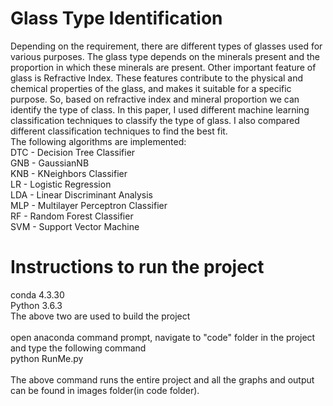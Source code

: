# Glass Type Identification 
Depending on the requirement, there are different types of glasses used for various purposes. The glass type depends on the minerals present and the proportion in which these minerals are present. Other important feature of glass is Refractive Index. These features contribute to the physical and chemical properties of the glass, and makes it suitable for a specific purpose. So, based on refractive index and mineral proportion we can identify the type of class. In this paper, I used different machine learning classification techniques to classify the type of glass. I also compared different classification techniques to find the best fit.<br>
The following algorithms are implemented:<br>
DTC - Decision Tree Classifier<br>
GNB - GaussianNB<br>
KNB - KNeighbors Classifier<br>
LR - Logistic Regression<br>
LDA - Linear Discriminant Analysis<br>
MLP - Multilayer Perceptron Classifier<br>
RF - Random Forest Classifier<br>
SVM - Support Vector Machine<br>

# Instructions to run the project
conda 4.3.30<br>
Python 3.6.3<br>
The above two are used to build the project<br>
<br>
open anaconda command prompt, navigate to "code" folder in the project and type the following command<br>
python RunMe.py<br>
<br>
The above command runs the entire project and all the graphs and output can be found in images folder(in code folder).
